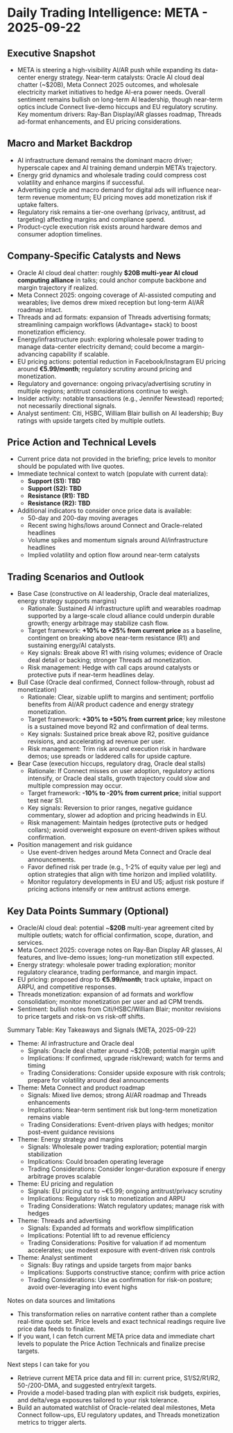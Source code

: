 # Daily Trading Intelligence: META - 2025-09-22

## Executive Snapshot
- META is steering a high-visibility AI/AR push while expanding its data-center energy strategy. Near-term catalysts: Oracle AI cloud deal chatter (~$20B), Meta Connect 2025 outcomes, and wholesale electricity market initiatives to hedge AI-era power needs. Overall sentiment remains bullish on long-term AI leadership, though near-term optics include Connect live-demo hiccups and EU regulatory scrutiny. Key momentum drivers: Ray-Ban Display/AR glasses roadmap, Threads ad-format enhancements, and EU pricing considerations.

## Macro and Market Backdrop
- AI infrastructure demand remains the dominant macro driver; hyperscale capex and AI training demand underpin META’s trajectory.
- Energy grid dynamics and wholesale trading could compress cost volatility and enhance margins if successful.
- Advertising cycle and macro demand for digital ads will influence near-term revenue momentum; EU pricing moves add monetization risk if uptake falters.
- Regulatory risk remains a tier-one overhang (privacy, antitrust, ad targeting) affecting margins and compliance spend.
- Product-cycle execution risk exists around hardware demos and consumer adoption timelines.

## Company-Specific Catalysts and News
- Oracle AI cloud deal chatter: roughly **$20B multi-year AI cloud computing alliance** in talks; could anchor compute backbone and margin trajectory if realized. 
- Meta Connect 2025: ongoing coverage of AI-assisted computing and wearables; live demos drew mixed reception but long-term AI/AR roadmap intact.
- Threads and ad formats: expansion of Threads advertising formats; streamlining campaign workflows (Advantage+ stack) to boost monetization efficiency.
- Energy/infrastructure push: exploring wholesale power trading to manage data-center electricity demand; could become a margin-advancing capability if scalable.
- EU pricing actions: potential reduction in Facebook/Instagram EU pricing around **€5.99/month**; regulatory scrutiny around pricing and monetization.
- Regulatory and governance: ongoing privacy/advertising scrutiny in multiple regions; antitrust considerations continue to weigh.
- Insider activity: notable transactions (e.g., Jennifer Newstead) reported; not necessarily directional signals.
- Analyst sentiment: Citi, HSBC, William Blair bullish on AI leadership; Buy ratings with upside targets cited by multiple outlets.

## Price Action and Technical Levels
- Current price data not provided in the briefing; price levels to monitor should be populated with live quotes.
- Immediate technical context to watch (populate with current data):
  - **Support (S1): TBD**  
  - **Support (S2): TBD**  
  - **Resistance (R1): TBD**  
  - **Resistance (R2): TBD**  
- Additional indicators to consider once price data is available:
  - 50-day and 200-day moving averages
  - Recent swing highs/lows around Connect and Oracle-related headlines
  - Volume spikes and momentum signals around AI/infrastructure headlines
  - Implied volatility and option flow around near-term catalysts

## Trading Scenarios and Outlook
- Base Case (constructive on AI leadership, Oracle deal materializes, energy strategy supports margins)
  - Rationale: Sustained AI infrastructure uplift and wearables roadmap supported by a large-scale cloud alliance could underpin durable growth; energy arbitrage may stabilize cash flow.
  - Target framework: **+10% to +25% from current price** as a baseline, contingent on breaking above near-term resistance (R1) and sustaining energy/AI catalysts.
  - Key signals: Break above R1 with rising volumes; evidence of Oracle deal detail or backing; stronger Threads ad monetization.
  - Risk management: Hedge with call caps around catalysts or protective puts if near-term headlines delay.
- Bull Case (Oracle deal confirmed, Connect follow-through, robust ad monetization)
  - Rationale: Clear, sizable uplift to margins and sentiment; portfolio benefits from AI/AR product cadence and energy strategy monetization.
  - Target framework: **+30% to +50% from current price**; key milestone is a sustained move beyond R2 and confirmation of deal terms.
  - Key signals: Sustained price break above R2, positive guidance revisions, and accelerating ad revenue per user.
  - Risk management: Trim risk around execution risk in hardware demos; use spreads or laddered calls for upside capture.
- Bear Case (execution hiccups, regulatory drag, Oracle deal stalls)
  - Rationale: If Connect misses on user adoption, regulatory actions intensify, or Oracle deal stalls, growth trajectory could slow and multiple compression may occur.
  - Target framework: **-10% to -20% from current price**; initial support test near S1.
  - Key signals: Reversion to prior ranges, negative guidance commentary, slower ad adoption and pricing headwinds in EU.
  - Risk management: Maintain hedges (protective puts or hedged collars); avoid overweight exposure on event-driven spikes without confirmation.
- Position management and risk guidance
  - Use event-driven hedges around Meta Connect and Oracle deal announcements.
  - Favor defined risk per trade (e.g., 1-2% of equity value per leg) and option strategies that align with time horizon and implied volatility.
  - Monitor regulatory developments in EU and US; adjust risk posture if pricing actions intensify or new antitrust actions emerge.

## Key Data Points Summary (Optional)
- Oracle/AI cloud deal: potential ~**$20B** multi-year agreement cited by multiple outlets; watch for official confirmation, scope, duration, and services.
- Meta Connect 2025: coverage notes on Ray-Ban Display AR glasses, AI features, and live-demo issues; long-run monetization still expected.
- Energy strategy: wholesale power trading exploration; monitor regulatory clearance, trading performance, and margin impact.
- EU pricing: proposed drop to **€5.99/month**; track uptake, impact on ARPU, and competitive responses.
- Threads monetization: expansion of ad formats and workflow consolidation; monitor monetization per user and ad CPM trends.
- Sentiment: bullish notes from Citi/HSBC/William Blair; monitor revisions to price targets and risk-on vs risk-off shifts.

Summary Table: Key Takeaways and Signals (META, 2025-09-22)
- Theme: AI infrastructure and Oracle deal
  - Signals: Oracle deal chatter around ~$20B; potential margin uplift
  - Implications: If confirmed, upgrade risk/reward; watch for terms and timing
  - Trading Considerations: Consider upside exposure with risk controls; prepare for volatility around deal announcements
- Theme: Meta Connect and product roadmap
  - Signals: Mixed live demos; strong AI/AR roadmap and Threads enhancements
  - Implications: Near-term sentiment risk but long-term monetization remains viable
  - Trading Considerations: Event-driven plays with hedges; monitor post-event guidance revisions
- Theme: Energy strategy and margins
  - Signals: Wholesale power trading exploration; potential margin stabilization
  - Implications: Could broaden operating leverage
  - Trading Considerations: Consider longer-duration exposure if energy arbitrage proves scalable
- Theme: EU pricing and regulation
  - Signals: EU pricing cut to ~€5.99; ongoing antitrust/privacy scrutiny
  - Implications: Regulatory risk to monetization and ARPU
  - Trading Considerations: Watch regulatory updates; manage risk with hedges
- Theme: Threads and advertising
  - Signals: Expanded ad formats and workflow simplification
  - Implications: Potential lift to ad revenue efficiency
  - Trading Considerations: Positive for valuation if ad momentum accelerates; use modest exposure with event-driven risk controls
- Theme: Analyst sentiment
  - Signals: Buy ratings and upside targets from major banks
  - Implications: Supports constructive stance; confirm with price action
  - Trading Considerations: Use as confirmation for risk-on posture; avoid over-leveraging into event highs

Notes on data sources and limitations
- This transformation relies on narrative content rather than a complete real-time quote set. Price levels and exact technical readings require live price data feeds to finalize.
- If you want, I can fetch current META price data and immediate chart levels to populate the Price Action Technicals and finalize precise targets.

Next steps I can take for you
- Retrieve current META price data and fill in: current price, S1/S2/R1/R2, 50-/200-DMA, and suggested entry/exit targets.
- Provide a model-based trading plan with explicit risk budgets, expiries, and delta/vega exposures tailored to your risk tolerance.
- Build an automated watchlist of Oracle-related deal milestones, Meta Connect follow-ups, EU regulatory updates, and Threads monetization metrics to trigger alerts.